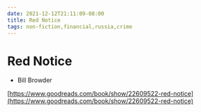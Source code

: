 ```yaml
---
date: 2021-12-12T21:11:09-08:00
title: Red Notice
tags: non-fiction,financial,russia,crime
---
```


# Red Notice

* Bill Browder

[https://www.goodreads.com/book/show/22609522-red-notice](https://www.goodreads.com/book/show/22609522-red-notice)